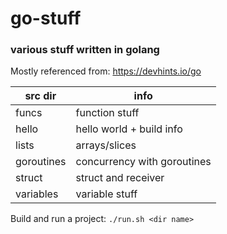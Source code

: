 # go-stuff
### various stuff written in golang

Mostly referenced from: https://devhints.io/go

| src dir | info |
| --- |---|
| funcs | function stuff |
| hello | hello world + build info |
| lists | arrays/slices |
| goroutines | concurrency with goroutines |
| struct | struct and receiver |
| variables | variable stuff |

Build and run a project: `./run.sh <dir name>`